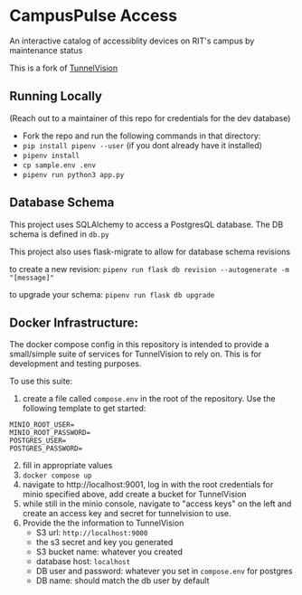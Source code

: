 # CampusPulse Access
An interactive catalog of accessiblity devices on RIT's campus by maintenance status

This is a fork of [TunnelVision](https://github.com/wilsonmcdade/tunnelvision)



## Running Locally
(Reach out to a maintainer of this repo for credentials for the dev database)


* Fork the repo and run the following commands in that directory:
* `pip install pipenv --user` (if you dont already have it installed)
* `pipenv install`
* `cp sample.env .env`
* `pipenv run python3 app.py`

## Database Schema
This project uses SQLAlchemy to access a PostgresQL database. The DB schema is defined in `db.py`

This project also uses flask-migrate to allow for database schema revisions

to create a new revision:
`pipenv run flask db revision --autogenerate -m "[message]"`

to upgrade your schema:
`pipenv run flask db upgrade`

## Docker Infrastructure:
The docker compose config in this repository is intended to provide a small/simple suite of services for TunnelVision to rely on. This is for development and testing purposes.

To use this suite:

1. create a file called `compose.env` in the root of the repository. Use the following template to get started:

```
MINIO_ROOT_USER=
MINIO_ROOT_PASSWORD=
POSTGRES_USER=
POSTGRES_PASSWORD=
```
2. fill in appropriate values
3. `docker compose up`
4. navigate to http://localhost:9001, log in with the root credentials for minio specified above, add create a bucket for TunnelVision
5. while still in the minio console, navigate to "access keys" on the left and create an access key and secret for tunnelvision to use.
6. Provide the the information to TunnelVision
   - S3 url: `http://localhost:9000`
   - the s3 secret and key you generated
   - S3 bucket name: whatever you created
   - database host: `localhost`
   - DB user and password: whatever you set in `compose.env` for postgres
   - DB name: should match the db user by default
